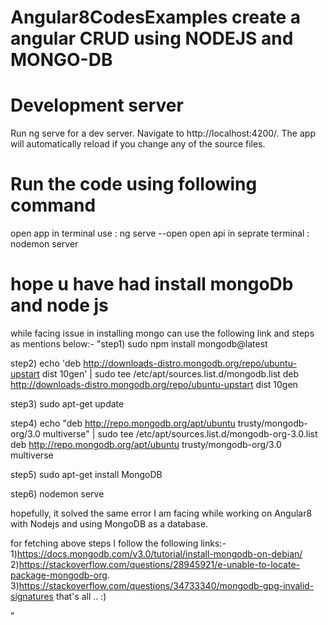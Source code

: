 # Angular8CodesExamples create a angular CRUD using NODEJS and MONGO-DB
# Development server
Run ng serve for a dev server. Navigate to http://localhost:4200/. The app will automatically reload if you change any of the source files.

# Run the code using following command
open app in terminal use  :  ng serve --open
open api in seprate terminal : nodemon server

# hope u have had install mongoDb and node js
while facing issue in installing mongo can use the following link and steps as mentions below:-
"step1)
sudo npm install mongodb@latest

step2)
echo 'deb http://downloads-distro.mongodb.org/repo/ubuntu-upstart dist 10gen' | sudo tee /etc/apt/sources.list.d/mongodb.list
deb http://downloads-distro.mongodb.org/repo/ubuntu-upstart dist 10gen

step3)
sudo apt-get update

step4)
echo "deb http://repo.mongodb.org/apt/ubuntu trusty/mongodb-org/3.0 multiverse" | sudo tee /etc/apt/sources.list.d/mongodb-org-3.0.list
deb http://repo.mongodb.org/apt/ubuntu trusty/mongodb-org/3.0 multiverse

step5)
sudo apt-get install MongoDB

step6)
nodemon serve

hopefully, it solved the same error I am facing while working on Angular8 with Nodejs and using MongoDB as a database.

for fetching above steps I follow the following links:-
1)https://docs.mongodb.com/v3.0/tutorial/install-mongodb-on-debian/
2)https://stackoverflow.com/questions/28945921/e-unable-to-locate-package-mongodb-org.
3)https://stackoverflow.com/questions/34733340/mongodb-gpg-invalid-signatures
that's all .. :)


"
